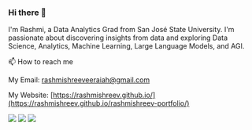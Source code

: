 ### Hi there 👋

I'm Rashmi, a Data Analytics Grad from San José State University. I'm passionate about discovering insights from data and exploring Data Science, Analytics, Machine Learning, Large Language Models, and AGI.

📫 How to reach me

My Email: rashmishreeveeraiah@gmail.com

My Website: [https://rashmishreev.github.io/](https://rashmishreev.github.io/rashmishreev-portfolio/)

![](https://komarev.com/ghpvc/?username=rashmishreev&style=flat-square&color=blueviolet) [![](https://img.shields.io/badge/LinkedIn-0077B5?style=for-the-badge&logo=linkedin&logoColor=white)](https://www.linkedin.com/in/rashmishreev/) [![](https://img.shields.io/badge/Substack-FF6719?style=for-the-badge&logo=substack&logoColor=white)](https://substack.com/@everythingstartswithdata?utm_source=profile-page) 


